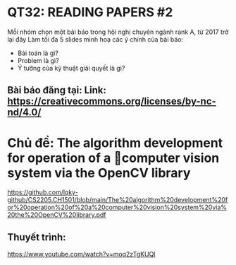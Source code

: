 # QT32: READING PAPERS #2
Mỗi nhóm chọn một bài báo trong hội nghị chuyên ngành rank A, từ 2017 trở lại đây
Làm tối đa 5 slides minh hoạ các ý chính của bài báo:
- Bài toán là gì?
- Problem là gì? 
- Ý tưởng của kỹ thuật giải quyết là gì?

## Bài báo đăng tại: Link: https://creativecommons.org/licenses/by-nc-nd/4.0/

# Chủ đề: The algorithm development for operation of a computer vision system via the OpenCV library

https://github.com/lqky-github/CS2205.CH1501/blob/main/The%20algorithm%20development%20for%20operation%20of%20a%20computer%20vision%20system%20via%20the%20OpenCV%20library.pdf

## Thuyết trình:
https://www.youtube.com/watch?v=moq2zTgKUQI
